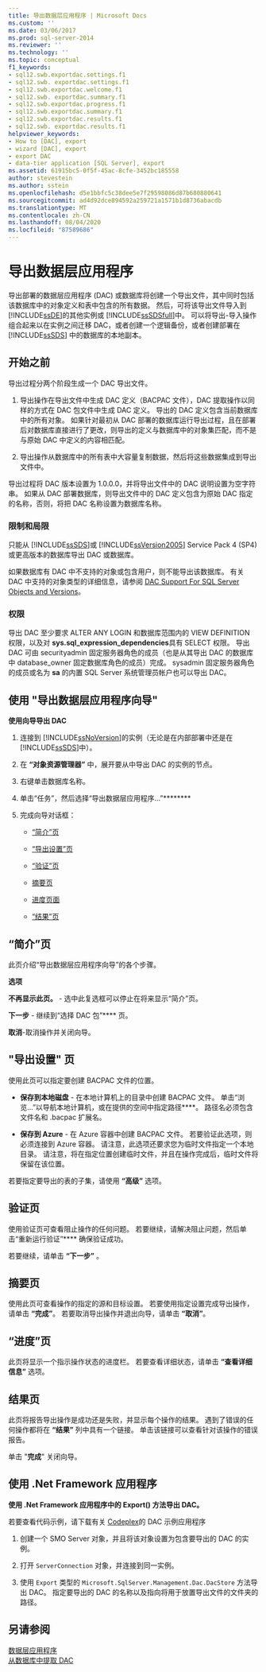 ```yaml
---
title: 导出数据层应用程序 | Microsoft Docs
ms.custom: ''
ms.date: 03/06/2017
ms.prod: sql-server-2014
ms.reviewer: ''
ms.technology: ''
ms.topic: conceptual
f1_keywords:
- sql12.swb.exportdac.settings.f1
- sql12.swb. exportdac.settings.f1
- sql12.swb.exportdac.welcome.f1
- sql12.swb. exportdac.summary.f1
- sql12.swb.exportdac.progress.f1
- sql12.swb.exportdac.summary.f1
- sql12.swb.exportdac.results.f1
- sql12.swb. exportdac.results.f1
helpviewer_keywords:
- How to [DAC], export
- wizard [DAC], export
- export DAC
- data-tier application [SQL Server], export
ms.assetid: 61915bc5-0f5f-45ac-8cfe-3452bc185558
author: stevestein
ms.author: sstein
ms.openlocfilehash: d5e1bbfc5c38dee5e7f29598086d87b680880641
ms.sourcegitcommit: ad4d92dce894592a259721a1571b1d8736abacdb
ms.translationtype: MT
ms.contentlocale: zh-CN
ms.lasthandoff: 08/04/2020
ms.locfileid: "87589686"
---
```

# <a name="export-a-data-tier-application"></a>导出数据层应用程序
  导出部署的数据层应用程序 (DAC) 或数据库将创建一个导出文件，其中同时包括该数据库中的对象定义和表中包含的所有数据。 然后，可将该导出文件导入到 [!INCLUDE[ssDE](../../includes/ssde-md.md)]的其他实例或 [!INCLUDE[ssSDSfull](../../includes/sssdsfull-md.md)]中。 可以将导出-导入操作组合起来以在实例之间迁移 DAC，或者创建一个逻辑备份，或者创建部署在 [!INCLUDE[ssSDS](../../includes/sssds-md.md)] 中的数据库的本地副本。  
  
## <a name="before-you-begin"></a>开始之前  
 导出过程分两个阶段生成一个 DAC 导出文件。  
  
1.  导出操作在导出文件中生成 DAC 定义（BACPAC 文件），DAC 提取操作以同样的方式在 DAC 包文件中生成 DAC 定义。 导出的 DAC 定义包含当前数据库中的所有对象。 如果针对最初从 DAC 部署的数据库运行导出过程，且在部署后对数据库直接进行了更改，则导出的定义与数据库中的对象集匹配，而不是与原始 DAC 中定义的内容相匹配。  
  
2.  导出操作从数据库中的所有表中大容量复制数据，然后将这些数据集成到导出文件中。  
  
 导出过程将 DAC 版本设置为 1.0.0.0，并将导出文件中的 DAC 说明设置为空字符串。 如果从 DAC 部署数据库，则导出文件中的 DAC 定义包含为原始 DAC 指定的名称，否则，将把 DAC 名称设置为数据库名称。  
  

###  <a name="limitations-and-restrictions"></a><a name="LimitationsRestrictions"></a> 限制和局限  
 只能从 [!INCLUDE[ssSDS](../../includes/sssds-md.md)]或 [!INCLUDE[ssVersion2005](../../includes/ssversion2005-md.md)] Service Pack 4 (SP4) 或更高版本的数据库导出 DAC 或数据库。  
  
 如果数据库有 DAC 中不支持的对象或包含用户，则不能导出该数据库。 有关 DAC 中支持的对象类型的详细信息，请参阅 [DAC Support For SQL Server Objects and Versions](dac-support-for-sql-server-objects-and-versions.md)。  
  
###  <a name="permissions"></a><a name="Permissions"></a> 权限  
 导出 DAC 至少要求 ALTER ANY LOGIN 和数据库范围内的 VIEW DEFINITION 权限，以及对 **sys.sql_expression_dependencies**具有 SELECT 权限。 导出 DAC 可由 securityadmin 固定服务器角色的成员（也是从其导出 DAC 的数据库中 database_owner 固定数据库角色的成员）完成。 sysadmin 固定服务器角色的成员或名为 **sa** 的内置 SQL Server 系统管理员帐户也可以导出 DAC。  
  
##  <a name="using-the-export-data-tier-application-wizard"></a><a name="UsingDeployDACWizard"></a>使用 "导出数据层应用程序向导"  
 **使用向导导出 DAC**  
  
1.  连接到 [!INCLUDE[ssNoVersion](../../includes/ssnoversion-md.md)]的实例（无论是在内部部署中还是在 [!INCLUDE[ssSDS](../../includes/sssds-md.md)]中）。  
  
2.  在 **“对象资源管理器”** 中，展开要从中导出 DAC 的实例的节点。  
  
3.  右键单击数据库名称。  
  
4.  单击“任务”，然后选择“导出数据层应用程序…”********  
  
5.  完成向导对话框：  
  
    -   [“简介”页](#Introduction)  
  
    -   [“导出设置”页](#Export_settings)  
  
    -   [“验证”页](#Validation)  
  
    -   [摘要页](#Summary)  
  
    -   [进度页面](#Progress)  
  
    -   [“结果”页](#Results)  
  
##  <a name="introduction-page"></a><a name="Introduction"></a> “简介”页  
 此页介绍“导出数据层应用程序向导”的各个步骤。  
  
 **选项**  
  
 **不再显示此页。** - 选中此复选框可以停止在将来显示“简介”页。  
  
 **下一步** - 继续到“选择 DAC 包”**** 页。  
  
 **取消**-取消操作并关闭向导。  
  
##  <a name="export-settings-page"></a><a name="Export_settings"></a>"导出设置" 页  
 使用此页可以指定要创建 BACPAC 文件的位置。  
  
-   **保存到本地磁盘** - 在本地计算机上的目录中创建 BACPAC 文件。 单击“浏览…”以导航本地计算机，或在提供的空间中指定路径****。 路径名必须包含文件名和 .bacpac 扩展名。  
  
-   **保存到 Azure** - 在 Azure 容器中创建 BACPAC 文件。 若要验证此选项，则必须连接到 Azure 容器。 请注意，此选项还要求您为临时文件指定一个本地目录。 请注意，将在指定位置创建临时文件，并且在操作完成后，临时文件将保留在该位置。  
  
 若要指定要导出的表的子集，请使用 **“高级”** 选项。  
  
##  <a name="validation-page"></a><a name="Validation"></a>验证页  
 使用验证页可查看阻止操作的任何问题。 若要继续，请解决阻止问题，然后单击“重新运行验证”**** 确保验证成功。  
  
 若要继续，请单击 **“下一步”** 。  
  
##  <a name="summary-page"></a><a name="Summary"></a> 摘要页  
 使用此页可查看操作的指定的源和目标设置。 若要使用指定设置完成导出操作，请单击 **“完成”**。 若要取消导出操作并退出向导，请单击 **“取消”**。  
  
##  <a name="progress-page"></a><a name="Progress"></a> “进度”页  
 此页将显示一个指示操作状态的进度栏。 若要查看详细状态，请单击 **“查看详细信息”** 选项。  
  
##  <a name="results-page"></a><a name="Results"></a>结果页  
 此页将报告导出操作是成功还是失败，并显示每个操作的结果。 遇到了错误的任何操作都将在 **“结果”** 列中具有一个链接。 单击该链接可以查看针对该操作的错误报告。  
  
 单击 "**完成**" 关闭向导。  
  
##  <a name="using-a-net-framework-application"></a><a name="NetApp"></a>使用 .Net Framework 应用程序  
 **使用 .Net Framework 应用程序中的 Export() 方法导出 DAC。**  
  
 若要查看代码示例，请下载有关 [Codeplex](https://go.microsoft.com/fwlink/?LinkId=219575)的 DAC 示例应用程序  
  
1.  创建一个 SMO Server 对象，并且将该对象设置为包含要导出的 DAC 的实例。  
  
2.  打开 `ServerConnection` 对象，并连接到同一实例。  
  
3.  使用 `Export` 类型的 `Microsoft.SqlServer.Management.Dac.DacStore` 方法导出 DAC。 指定要导出的 DAC 的名称以及指向将用于放置导出文件的文件夹的路径。  
  
## <a name="see-also"></a>另请参阅  
 [数据层应用程序](data-tier-applications.md)   
 [从数据库中提取 DAC](extract-a-dac-from-a-database.md)  
  
  
